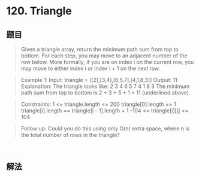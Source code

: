 # 120. Triangle


## 题目

> Given a triangle array, return the minimum path sum from top to bottom.
For each step, you may move to an adjacent number of the row below. More formally,
if you are on index i on the current row, you may move to either index i or index i + 1 on the next row.

> Example 1:
Input: triangle = [[2],[3,4],[6,5,7],[4,1,8,3]]
Output: 11
Explanation: The triangle looks like:
   2
  3 4
 6 5 7
4 1 8 3
The minimum path sum from top to bottom is 2 + 3 + 5 + 1 = 11 (underlined above).

> Constraints:
1 <= triangle.length <= 200
triangle[0].length == 1
triangle[i].length == triangle[i - 1].length + 1
-104 <= triangle[i][j] <= 104

> Follow up: Could you do this using only O(n) extra space, where n is the total number of rows in the triangle?


<br>

## 解法

```

```


